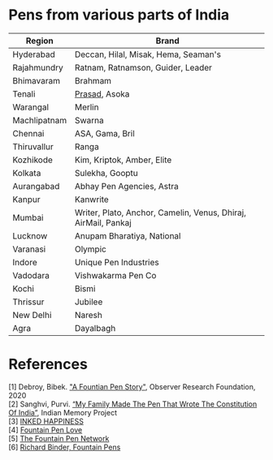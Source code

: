 # Pens from various parts of India
| Region            | Brand                                                                  |
| ----------------- | ---------------------------------------------------------------------- |
| Hyderabad         | Deccan, Hilal, Misak, Hema, Seaman's                                   |
| Rajahmundry       | Ratnam, Ratnamson, Guider, Leader                                      |
| Bhimavaram        | Brahmam                                                                |
| Tenali            | [Prasad](Pens/Prasad.md), Asoka                                        |
| Warangal          | Merlin                                                                 |
| Machlipatnam      | Swarna                                                                 |
| Chennai           | ASA, Gama, Bril                                                        |
| Thiruvallur       | Ranga                                                                  |
| Kozhikode         | Kim, Kriptok, Amber, Elite                                             |
| Kolkata           | Sulekha, Gooptu                                                        |
| Aurangabad        | Abhay Pen Agencies, Astra                                              |
| Kanpur            | Kanwrite                                                               |
| Mumbai            | Writer, Plato, Anchor, Camelin, Venus, Dhiraj, AirMail, Pankaj         |
| Lucknow           | Anupam Bharatiya, National                                             |
| Varanasi          | Olympic                                                                |
| Indore            | Unique Pen Industries                                                  |
| Vadodara          | Vishwakarma Pen Co                                                     |
| Kochi             | Bismi                                                                  |
| Thrissur          | Jubilee                                                                |
| New Delhi         | Naresh                                                                 |
| Agra              | Dayalbagh


# References
[1] Debroy, Bibek. ["A Fountian Pen Story"](https://www.orfonline.org/wp-content/uploads/2020/06/ORF-Monograph-Fountain-Pen-Story.pdf), Observer Research Foundation, 2020  
[2] Sanghvi, Purvi. [“My Family Made The Pen That Wrote The Constitution Of India”](https://www.indianmemoryproject.com/122/), Indian Memory Project  
[3] [INKED HAPPINESS](https://www.inkedhappiness.com/)  
[4] [Fountain Pen Love](http://fountainpenlove.blogspot.com/)  
[5] [The Fountain Pen Network](https://www.fountainpennetwork.com/)  
[6] [Richard Binder, Fountain Pens](http://www.richardspens.com/index.html)
